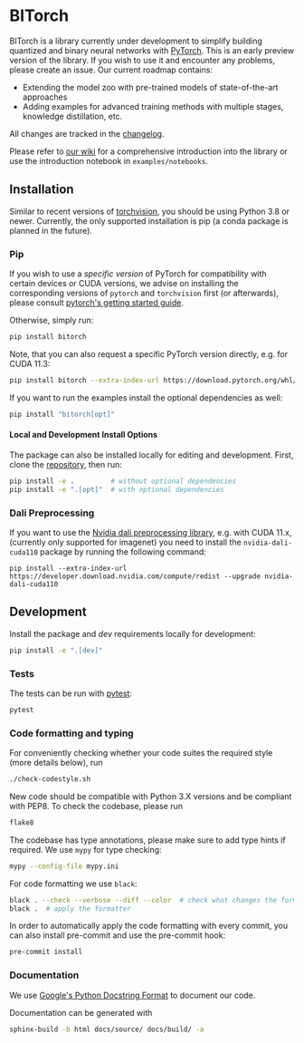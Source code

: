 # BITorch

BITorch is a library currently under development to simplify building quantized and binary neural networks
with [PyTorch](https://pytorch.org/).
This is an early preview version of the library.
If you wish to use it and encounter any problems, please create an issue.
Our current roadmap contains:

- Extending the model zoo with pre-trained models of state-of-the-art approaches
- Adding examples for advanced training methods with multiple stages, knowledge distillation, etc.

All changes are tracked in the [changelog](https://github.com/hpi-xnor/bitorch/blob/main/CHANGELOG.md).

Please refer to [our wiki](https://bitorch.readthedocs.io/en/latest/) for a comprehensive introduction into
the library or use the introduction notebook in `examples/notebooks`.

## Installation

Similar to recent versions of [torchvision](https://github.com/pytorch/vision), you should be using Python 3.8 or newer.
Currently, the only supported installation is pip (a conda package is planned in the future).

### Pip

If you wish to use a _specific version_ of PyTorch for compatibility with certain devices or CUDA versions,
we advise on installing the corresponding versions of `pytorch` and `torchvision` first (or afterwards),
please consult [pytorch's getting started guide](https://pytorch.org/get-started/locally/).

Otherwise, simply run:
```bash
pip install bitorch
```

Note, that you can also request a specific PyTorch version directly, e.g. for CUDA 11.3:
```bash
pip install bitorch --extra-index-url https://download.pytorch.org/whl/cu113
```

If you want to run the examples install the optional dependencies as well:
```bash
pip install "bitorch[opt]"
```

#### Local and Development Install Options

The package can also be installed locally for editing and development.
First, clone the [repository](https://github.com/hpi-xnor/bitorch), then run:

```bash
pip install -e .         # without optional dependencies
pip install -e ".[opt]"  # with optional dependencies
```

### Dali Preprocessing

If you want to use the [Nvidia dali preprocessing library](https://github.com/NVIDIA/DALI),
e.g. with CUDA 11.x, (currently only supported for imagenet)
you need to install the `nvidia-dali-cuda110` package by running the following command:

```
pip install --extra-index-url https://developer.download.nvidia.com/compute/redist --upgrade nvidia-dali-cuda110
```

## Development

Install the package and _dev_ requirements locally for development:

```bash
pip install -e ".[dev]"
```

### Tests

The tests can be run with [pytest](https://docs.pytest.org/):

```bash
pytest
```

### Code formatting and typing

For conveniently checking whether your code suites the required style (more details below), run
```bash
./check-codestyle.sh
```

New code should be compatible with Python 3.X versions and be compliant with PEP8. To check the codebase, please run
```bash
flake8
```

The codebase has type annotations, please make sure to add type hints if required. We use `mypy` for type checking:
```bash
mypy --config-file mypy.ini
```

For code formatting we use `black`:
```bash
black . --check --verbose --diff --color  # check what changes the formatter would do
black .  # apply the formatter
```

In order to automatically apply the code formatting with every commit, you can also install pre-commit
and use the pre-commit hook:
```bash
pre-commit install
```

### Documentation

We use [Google's Python Docstring Format](https://sphinxcontrib-napoleon.readthedocs.io/en/latest/example_google.html)
to document our code.

Documentation can be generated with
```bash
sphinx-build -b html docs/source/ docs/build/ -a
```
